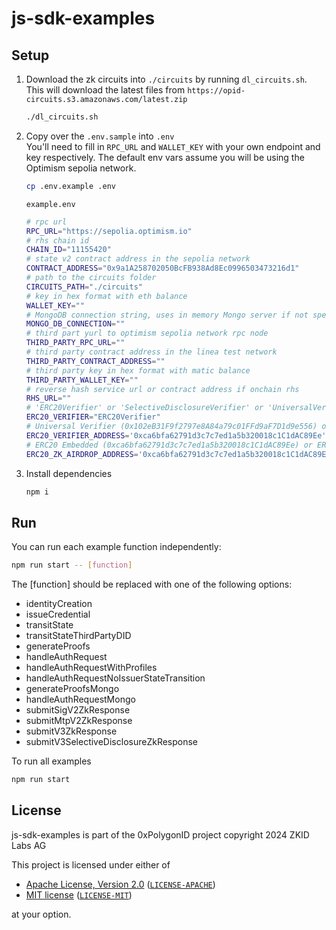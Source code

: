 # js-sdk-examples

## Setup

1. Download the zk circuits into `./circuits` by running `dl_circuits.sh`. This will download the latest files from `https://opid-circuits.s3.amazonaws.com/latest.zip`

   ```bash
   ./dl_circuits.sh
   ```

2. Copy over the `.env.sample` into `.env`  
   You'll need to fill in `RPC_URL` and `WALLET_KEY` with your own endpoint and key respectively. The default env vars assume you will be using the Optimism sepolia network.

   ```bash
   cp .env.example .env
   ```

   `example.env`

   ```bash
   # rpc url
   RPC_URL="https://sepolia.optimism.io"
   # rhs chain id
   CHAIN_ID="11155420"
   # state v2 contract address in the sepolia network
   CONTRACT_ADDRESS="0x9a1A258702050BcFB938Ad8Ec0996503473216d1"
   # path to the circuits folder
   CIRCUITS_PATH="./circuits"
   # key in hex format with eth balance
   WALLET_KEY=""
   # MongoDB connection string, uses in memory Mongo server if not specified
   MONGO_DB_CONNECTION=""
   # third part yurl to optimism sepolia network rpc node
   THIRD_PARTY_RPC_URL=""
   # third party contract address in the linea test network
   THIRD_PARTY_CONTRACT_ADDRESS=""
   # third party key in hex format with matic balance
   THIRD_PARTY_WALLET_KEY=""
   # reverse hash service url or contract address if onchain rhs
   RHS_URL=""
   # 'ERC20Verifier' or 'SelectiveDisclosureVerifier' or 'UniversalVerifier'
   ERC20_VERIFIER="ERC20Verifier"
   # Universal Verifier (0x102eB31F9f2797e8A84a79c01FFd9aF7D1d9e556) or ERC20 Verifier (0xca6bfa62791d3c7c7ed1a5b320018c1C1dAC89Ee)  or SelectiveDisclosureVerifier (0x9001f41Fbe63fF09635Fe8Dfc532035BA34348B9)
   ERC20_VERIFIER_ADDRESS='0xca6bfa62791d3c7c7ed1a5b320018c1C1dAC89Ee'
   # ERC20 Embedded (0xca6bfa62791d3c7c7ed1a5b320018c1C1dAC89Ee) or ERC20 Universally linked (0x76A9d02221f4142bbb5C07E50643cCbe0Ed6406C) or ERC20 Selective disclosure (0x9001f41Fbe63fF09635Fe8Dfc532035BA34348B9)
   ERC20_ZK_AIRDROP_ADDRESS='0xca6bfa62791d3c7c7ed1a5b320018c1C1dAC89Ee'
   ```

3. Install dependencies

   ```bash
   npm i
   ```

## Run

You can run each example function independently:

```bash
npm run start -- [function]
```

The [function] should be replaced with one of the following options:

- identityCreation
- issueCredential
- transitState
- transitStateThirdPartyDID
- generateProofs
- handleAuthRequest
- handleAuthRequestWithProfiles
- handleAuthRequestNoIssuerStateTransition
- generateProofsMongo
- handleAuthRequestMongo
- submitSigV2ZkResponse
- submitMtpV2ZkResponse
- submitV3ZkResponse
- submitV3SelectiveDisclosureZkResponse

To run all examples

```bash
npm run start
```

## License

js-sdk-examples is part of the 0xPolygonID project copyright 2024 ZKID Labs AG

This project is licensed under either of

- [Apache License, Version 2.0](https://www.apache.org/licenses/LICENSE-2.0) ([`LICENSE-APACHE`](LICENSE-APACHE))
- [MIT license](https://opensource.org/licenses/MIT) ([`LICENSE-MIT`](LICENSE-MIT))

at your option.
